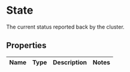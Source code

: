 # State

The current status reported back by the cluster.
## Properties
| Name | Type | Description | Notes |
| ------------ | ------------- | ------------- | ------------- |


